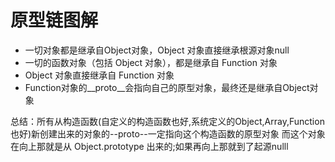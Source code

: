 # 原型链图解


<!-- ![原型链](./images/prototype-chain.webp) -->

- 一切对象都是继承自Object对象，Object 对象直接继承根源对象null
- 一切的函数对象（包括 Object 对象），都是继承自 Function 对象
- Object 对象直接继承自 Function 对象
- Function对象的__proto__会指向自己的原型对象，最终还是继承自Object对象

总结：所有从构造函数(自定义的构造函数也好,系统定义的Object,Array,Function也好)新创建出来的对象的--proto--一定指向这个构造函数的原型对象 而这个对象在向上那就是从 Object.prototype 出来的;如果再向上那就到了起源nulll 
